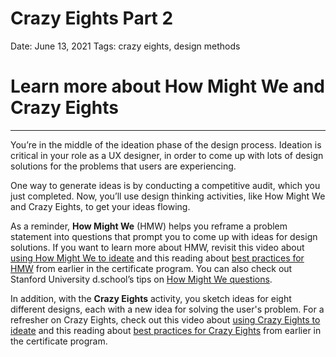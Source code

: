 # Crazy Eights Part 2

Date: June 13, 2021
Tags: crazy eights, design methods

# Learn more about How Might We and Crazy Eights

---

You’re in the middle of the ideation phase of the design process. Ideation is critical in your role as a UX designer, in order to come up with lots of design solutions for the problems that users are experiencing.

One way to generate ideas is by conducting a competitive audit, which you just completed. Now, you’ll use design thinking activities, like How Might We and Crazy Eights, to get your ideas flowing.

As a reminder, **How Might We** (HMW) helps you reframe a problem statement into questions that prompt you to come up with ideas for design solutions. If you want to learn more about HMW, revisit this video about [using How Might We to ideate](https://www.coursera.org/learn/start-ux-design-process/lecture/DNkpy/use-how-might-we-to-ideate) and this reading about [best practices for HMW](https://www.coursera.org/learn/start-ux-design-process/supplement/DjbCy/best-practices-for-how-might-we) from earlier in the certificate program. You can also check out Stanford University d.school’s tips on [How Might We questions](http://crowdresearch.stanford.edu/w/img_auth.php/f/ff/How_might_we.pdf).

In addition, with the **Crazy Eights** activity, you sketch ideas for eight different designs, each with a new idea for solving the user's problem. For a refresher on Crazy Eights, check out this video about [using Crazy Eights to ideate](https://www.coursera.org/learn/start-ux-design-process/lecture/2WDML/use-crazy-eights-to-ideate) and this reading about [best practices for Crazy Eights](https://www.coursera.org/learn/start-ux-design-process/supplement/Jmoa1/best-practices-for-crazy-eights) from earlier in the certificate program.
